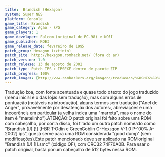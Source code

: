 ```yaml
---
title:  Brandish (Hexagon)
system: Super NES
platform: Console
game_title: Brandish
game_category: Ação - RPG
game_players: 1
game_developer: Falcom (original de PC-98) e KOEI
game_publisher: KOEI
game_release_date: fevereiro de 1995
patch_group: Hexagon (extinto)
patch_site: http://hexagon.romhack.net/ (fora do ar)
patch_version: 1.0
patch_release: 13 de agosto de 2002
patch_type: Patch IPS e IPSEXE dentro de pacote ZIP
patch_progress: 100%
patch_images: [http://www.romhackers.org/imagens/traducoes/%5BSNES%5D%20Brandish%20-%20Hexagon%20-%201.png,http://www.romhackers.org/imagens/traducoes/%5BSNES%5D%20Brandish%20-%20Hexagon%20-%202.png,http://www.romhackers.org/imagens/traducoes/%5BSNES%5D%20Brandish%20-%20Hexagon%20-%203.png]
---
```

Tradução boa, com fonte acentuada e quase todo o texto do jogo traduzido (menu inicial e o das lojas sem tradução), mas com alguns erros de pontuação (notáveis na introdução), alguns termos sem tradução ("Anel de Anger", provavelmente por desatenção dos autores), abreviações e uma incoerência em particular (a velha indica uma "marreta", mas o nome do item é "martelinho").ATENÇÃO:O patch original foi feito sobre uma ROM com cabeçalho, por conta disso, foi tirado um outro patch nomeado como "Brandish (U) [!] [I-BR T-Odin e GreenGoblin G-Hexagon V-1.0 P-100% A-2002].ips", que já serve para uma ROM considerada "good dump" (sem modificações).Este patch mencionado deve ser aplicado na ROM original "Brandish (U) [!].smc" (código QF), com CRC32 74F70A0B. Para usar o patch original, basta por um cabeçalho de 512 bytes nessa ROM.